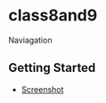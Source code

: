 # class8and9

Naviagation

## Getting Started



- [Screenshot](https://i.ibb.co/6BPckpP/Whats-App-Image-2023-02-12-at-9-34-47-AM.jpg)



